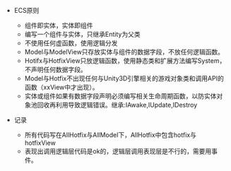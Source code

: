 - ECS原则
   - 组件即实体，实体即组件
   - 编写一个组件与实体，只继承Entity为父类
   - 不使用任何虚函数，使用逻辑分发
   - Model与ModelView只存放实体与组件的数据字段，不放任何逻辑函数。
   - Hotifx与HotfixView只放逻辑函数，使用静态类和扩展方法编写System，不声明任何数据字段。
   - Model与Hotfix不出现任何与Unity3D引擎相关的游戏对象类和调用API的函数（xxView中才出现）。
   - 实体或组件如果有数据字段声明必须编写相关生命周期函数，以防实体对象池回收再利用导致逻辑错误。继承:IAwake,IUpdate,IDestroy

- 记录
   - 所有代码写在AllHotfix与AllModel下，AllHotfix中包含hotfix与hotfixView
   - 表现出调用逻辑层代码是ok的，逻辑层调用表现层是不行的，需要用事件。
